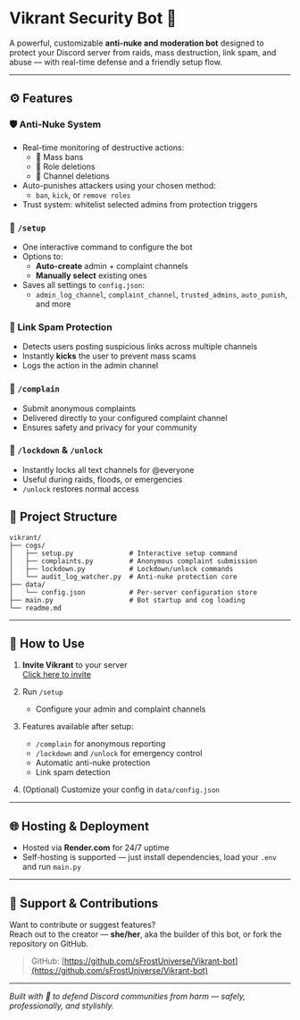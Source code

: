 
# Vikrant Security Bot 🔐

A powerful, customizable **anti-nuke and moderation bot** designed to protect your Discord server from raids, mass destruction, link spam, and abuse — with real-time defense and a friendly setup flow.

---

## ⚙️ Features

### 🛡️ Anti-Nuke System
- Real-time monitoring of destructive actions:
  - 🚫 Mass bans
  - 🧨 Role deletions
  - 📁 Channel deletions
- Auto-punishes attackers using your chosen method:
  - `ban`, `kick`, or `remove roles`
- Trust system: whitelist selected admins from protection triggers

### 🔧 `/setup`
- One interactive command to configure the bot
- Options to:
  - **Auto-create** admin + complaint channels
  - **Manually select** existing ones
- Saves all settings to `config.json`:
  - `admin_log_channel`, `complaint_channel`, `trusted_admins`, `auto_punish`, and more

### 🔗 Link Spam Protection
- Detects users posting suspicious links across multiple channels
- Instantly **kicks** the user to prevent mass scams
- Logs the action in the admin channel

### 📩 `/complain`
- Submit anonymous complaints
- Delivered directly to your configured complaint channel
- Ensures safety and privacy for your community

### 🚨 `/lockdown` & `/unlock`
- Instantly locks all text channels for @everyone
- Useful during raids, floods, or emergencies
- `/unlock` restores normal access



## 🧩 Project Structure

```
vikrant/
├── cogs/
│   ├── setup.py              # Interactive setup command
│   ├── complaints.py         # Anonymous complaint submission
│   ├── lockdown.py           # Lockdown/unlock commands
│   └── audit_log_watcher.py  # Anti-nuke protection core
├── data/
│   └── config.json           # Per-server configuration store
├── main.py                   # Bot startup and cog loading
└── readme.md
```

---

## 🚀 How to Use

1. **Invite Vikrant** to your server  
   [Click here to invite](https://discord.com/oauth2/authorize?client_id=1390545148139802735&permissions=8&scope=bot+applications.commands)

2. Run `/setup`  
   - Configure your admin and complaint channels

3. Features available after setup:
   - `/complain` for anonymous reporting
   - `/lockdown` and `/unlock` for emergency control
   - Automatic anti-nuke protection
   - Link spam detection

4. (Optional) Customize your config in `data/config.json`

---

## 🌐 Hosting & Deployment

- Hosted via **Render.com** for 24/7 uptime  
- Self-hosting is supported — just install dependencies, load your `.env` and run `main.py`

---

## 💬 Support & Contributions

Want to contribute or suggest features?  
Reach out to the creator — **she/her**, aka the builder of this bot, or fork the repository on GitHub.

> GitHub: [https://github.com/sFrostUniverse/Vikrant-bot](https://github.com/sFrostUniverse/Vikrant-bot)

---

*Built with 💙 to defend Discord communities from harm — safely, professionally, and stylishly.*
